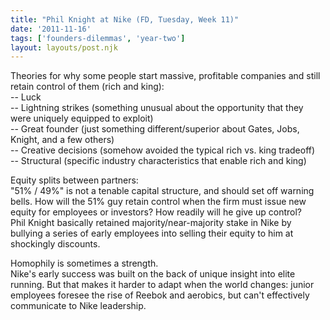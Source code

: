 ```yaml
---
title: "Phil Knight at Nike (FD, Tuesday, Week 11)"
date: '2011-11-16'
tags: ['founders-dilemmas', 'year-two']
layout: layouts/post.njk
---
```


Theories for why some people start massive, profitable companies and still retain control of them (rich and king):\
-- Luck\
-- Lightning strikes (something unusual about the opportunity that they were uniquely equipped to exploit)\
-- Great founder (just something different/superior about Gates, Jobs, Knight, and a few others)\
-- Creative decisions (somehow avoided the typical rich vs. king tradeoff)\
-- Structural (specific industry characteristics that enable rich and king)

Equity splits between partners:\
"51% / 49%" is not a tenable capital structure, and should set off warning bells. How will the 51% guy retain control when the firm must issue new equity for employees or investors? How readily will he give up control?\
Phil Knight basically retained majority/near-majority stake in Nike by bullying a series of early employees into selling their equity to him at shockingly discounts.

Homophily is sometimes a strength.\
Nike's early success was built on the back of unique insight into elite running. But that makes it harder to adapt when the world changes: junior employees foresee the rise of Reebok and aerobics, but can't effectively communicate to Nike leadership.
